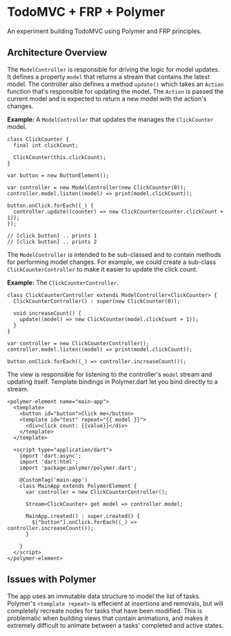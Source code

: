 # TodoMVC + FRP + Polymer

An experiment building TodoMVC using Polymer and FRP principles.

## Architecture Overview

The `ModelController` is responsible for driving the logic for model updates. It defines a property `model` that returns a stream that contains the latest model. The controller also defines a method `update()` which takes an `Action` function that's responsible for updating the model. The `Action` is passed the current model and is expected to return a new model with the action's changes.


**Example:** A `ModelController` that updates the manages the `ClickCounter` model.

    class ClickCounter {
      final int clickCount;

      ClickCounter(this.clickCount);
    }

    var button = new ButtonElement();

    var controller = new ModelController(new ClickCounter(0));
    controller.model.listen((model) => print(model.clickCount));

    button.onClick.forEach((_) {
      controller.update((counter) => new ClickCounter(counter.clickCount + 1));
    });

    // [click button] .. prints 1
    // [click button] .. prints 2


The `ModelController` is intended to be sub-classed and to contain methods for performing model changes. For example, we could create a sub-class `ClickCounterController` to make it easier to update the click count.

**Example:** The `ClickCounterController`.

    class ClickCounterController extends ModelController<ClickCounter> {
      ClickCounterController() : super(new ClickCounter(0));

      void increaseCount() {
        update((model) => new ClickCounter(model.clickCount + 1));
      }
    }

    var controller = new ClickCounterController();
    controller.model.listen((model) => print(model.clickCount));

    button.onClick.forEach((_) => controller.increaseCount());

The view is responsible for listening to the controller's `model` stream and updating itself. Template bindings in Polymer.dart let you bind directly to a stream.

    <polymer-element name="main-app">
      <template>
        <button id="button">Click me</button>
        <template id="test" repeat="{{ model }}">
          <div>click count: {{value}}</div>
        </template>
      </template>

      <script type="application/dart">
        import 'dart:async';
        import 'dart:html';
        import 'package:polymer/polymer.dart';

        @CustomTag('main-app')
        class MainApp extends PolymerElement {
          var controller = new ClickCounterController();

          Stream<ClickCounter> get model => controller.model;

          MainApp.created() : super.created() {
            $["button"].onClick.forEach((_) => controller.increaseCount());
          }

        }
      </script>
    </polymer-element>

## Issues with Polymer
The app uses an immutable data structure to model the list of tasks. Polymer's `<template repeat>` is effecient at insertions and removals, but will completely recreate nodes for tasks that have been modified. This is problematic when building views that contain animations, and makes it extremely difficult to animate between a tasks' completed and active states.
